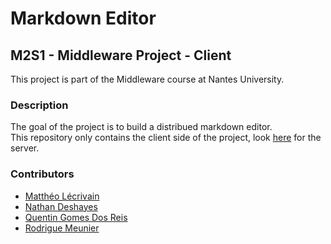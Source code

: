 # Markdown Editor

## M2S1 - Middleware Project - Client

This project is part of the Middleware course at Nantes University.

### Description
The goal of the project is to build a distribued markdown editor.\
This repository only contains the client side of the project, look [here](https://github.com/QGdev/M2S1-MiddlewareProject-Server) for the server.

### Contributors
- [Matthéo Lécrivain](https://github.com/MattheoLec)
- [Nathan Deshayes](https://github.com/nathan-art)
- [Quentin Gomes Dos Reis](https://github.com/QGdev)
- [Rodrigue Meunier](https://github.com/Rod4401)
